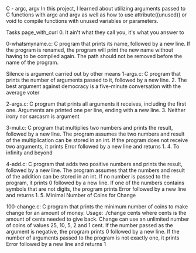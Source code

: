 C - argc, argv In this project, I learned about utilizing arguments passed to C functions with argc and argv as well as how to use attribute((unused)) or void to compile functions with unused variables or parameters.

Tasks page_with_curl 0. It ain't what they call you, it's what you answer to

0-whatsmyname.c: C program that prints its name, followed by a new line. If the program is renamed, the program will print the new name without having to be compiled again. The path should not be removed before the name of the program.

Silence is argument carried out by other means
1-args.c: C program that prints the number of arguments passed to it, followed by a new line. 2. The best argument against democracy is a five-minute conversation with the average voter

2-args.c: C program that prints all arguments it receives, including the first one. Arguments are printed one per line, ending with a new line. 3. Neither irony nor sarcasm is argument

3-mul.c: C program that multiplies two numbers and prints the result, followed by a new line. The program assumes the two numbers and result of the multiplication can be stored in an int. If the program does not receive two arguments, it prints Error followed by a new line and returns 1. 4. To infinity and beyond

4-add.c: C program that adds two positive numbers and prints the result, followed by a new line. The program assumes that the numbers and result of the addition can be stored in an int. If no number is passed to the program, it prints 0 followed by a new line. If one of the numbers contains symbols that are not digits, the program prints Error followed by a new line and returns 1. 5. Minimal Number of Coins for Change

100-change.c: C program that prints the minimum number of coins to make change for an amount of money. Usage: ./change cents where cents is the amount of cents needed to give back. Change can use an unlimited number of coins of values 25, 10, 5, 2 and 1 cent. If the number passed as the argument is negative, the program prints 0 followed by a new line. If the number of arguments passed to the program is not exactly one, it prints Error followed by a new line and returns 1
